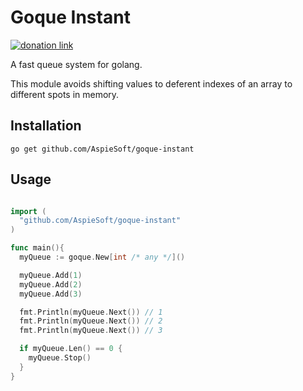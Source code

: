 # Goque Instant

[![donation link](https://img.shields.io/badge/buy%20me%20a%20coffee-square-blue)](https://buymeacoffee.aspiesoft.com)

A fast queue system for golang.

This module avoids shifting values to deferent indexes of an array to different spots in memory.

## Installation

```shell script
go get github.com/AspieSoft/goque-instant
```

## Usage

```go

import (
  "github.com/AspieSoft/goque-instant"
)

func main(){
  myQueue := goque.New[int /* any */]()

  myQueue.Add(1)
  myQueue.Add(2)
  myQueue.Add(3)

  fmt.Println(myQueue.Next()) // 1
  fmt.Println(myQueue.Next()) // 2
  fmt.Println(myQueue.Next()) // 3

  if myQueue.Len() == 0 {
    myQueue.Stop()
  }
}

```

